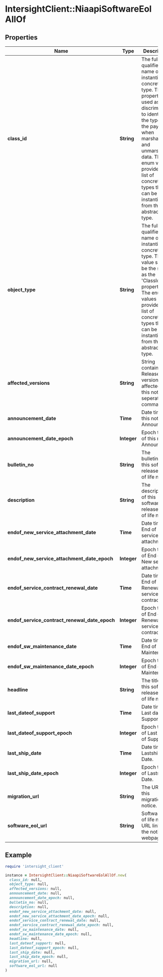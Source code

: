 # IntersightClient::NiaapiSoftwareEolAllOf

## Properties

| Name | Type | Description | Notes |
| ---- | ---- | ----------- | ----- |
| **class_id** | **String** | The fully-qualified name of the instantiated, concrete type. This property is used as a discriminator to identify the type of the payload when marshaling and unmarshaling data. The enum values provides the list of concrete types that can be instantiated from this abstract type. |  |
| **object_type** | **String** | The fully-qualified name of the instantiated, concrete type. The value should be the same as the &#39;ClassId&#39; property. The enum values provides the list of concrete types that can be instantiated from this abstract type. |  |
| **affected_versions** | **String** | String contains the Release versions affected by this notice, seperated by comma. | [optional] |
| **announcement_date** | **Time** | Date time of this notice Announced. | [optional] |
| **announcement_date_epoch** | **Integer** | Epoch time of this notice Announced. | [optional] |
| **bulletin_no** | **String** | The bulletinno of this software release end of life notice. | [optional] |
| **description** | **String** | The description of this software release end of life notice. | [optional] |
| **endof_new_service_attachment_date** | **Time** | Date time of End of New service attachment . | [optional] |
| **endof_new_service_attachment_date_epoch** | **Integer** | Epoch time of End of New service attachment . | [optional] |
| **endof_service_contract_renewal_date** | **Time** | Date time of End of Renewal of service contract . | [optional] |
| **endof_service_contract_renewal_date_epoch** | **Integer** | Epoch time of End of Renewal of service contract . | [optional] |
| **endof_sw_maintenance_date** | **Time** | Date time of End of Maintenance. | [optional] |
| **endof_sw_maintenance_date_epoch** | **Integer** | Epoch time of End of Maintenance. | [optional] |
| **headline** | **String** | The title of this software release end of life notice. | [optional] |
| **last_dateof_support** | **Time** | Date time of Last day of Support . | [optional] |
| **last_dateof_support_epoch** | **Integer** | Epoch time of Last day of Support . | [optional] |
| **last_ship_date** | **Time** | Date time of Lastship Date. | [optional] |
| **last_ship_date_epoch** | **Integer** | Epoch time of Lastship Date. | [optional] |
| **migration_url** | **String** | The URL of this migration notice. | [optional] |
| **software_eol_url** | **String** | Software end of life notice URL link to the notice webpage. | [optional] |

## Example

```ruby
require 'intersight_client'

instance = IntersightClient::NiaapiSoftwareEolAllOf.new(
  class_id: null,
  object_type: null,
  affected_versions: null,
  announcement_date: null,
  announcement_date_epoch: null,
  bulletin_no: null,
  description: null,
  endof_new_service_attachment_date: null,
  endof_new_service_attachment_date_epoch: null,
  endof_service_contract_renewal_date: null,
  endof_service_contract_renewal_date_epoch: null,
  endof_sw_maintenance_date: null,
  endof_sw_maintenance_date_epoch: null,
  headline: null,
  last_dateof_support: null,
  last_dateof_support_epoch: null,
  last_ship_date: null,
  last_ship_date_epoch: null,
  migration_url: null,
  software_eol_url: null
)
```

